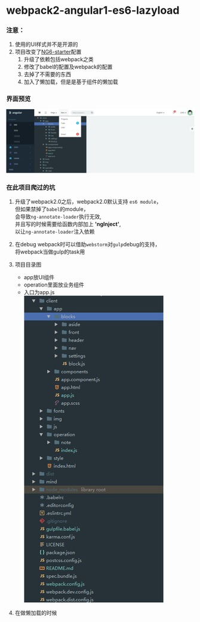 # webpack2-angular1-es6-lazyload

### 注意：
  1. 使用的UI样式并不是开源的
  2. 项目改变了[NG6-starter](https://github.com/AngularClass/NG6-starter)配置
      1. 升级了依赖包括webpack之类
      2. 修改了babel的配置及webpack的配置
      3. 去掉了不需要的东西
      4. 加入了懒加载，但是是基于组件的懒加载

### 界面预览  
![界面预览](mind/20170324120850.png)

### 在此项目爬过的坑
  1. 升级了webpack2.0之后，webpack2.0默认支持 ``es6 module``，  
     但如果禁掉了``babel``的module，  
     会导致``ng-annotate-loader``执行无效,  
     并且写的时候需要给函数内部加上 **'ngInject'**,  
     以让``ng-annotate-loader``注入依赖
  
  2. 在debug webpack时可以借助``webstorm``对``gulp``debug的支持，  
    将webpack当做gulp的task用
    
  3. 项目目录图
        * app放UI组件
        * operation里面放业务组件
        * 入口为app.js  
        ![项目目录](mind/20170324104441.png)
        
  4. 在做懒加载的时候